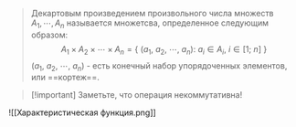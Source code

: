 > Декартовым произведением произвольного числа множеств $A_1, \cdots, A_n$ называется множетсва, определенное следующим образом:
> $$A_1 \times A_2 \times \cdots \times A_n = \{\ (a_1,\ a_2,\ \cdots,\ a_n):\ a_i \in A_i,\ i \in [1;\ n]\ \}$$
> $(a_1,\ a_2,\ \cdots,\ a_n)$ - есть конечный набор упорядоченных элементов, или ==кортеж==.

>[!important] Заметьте, что операция некоммутативна!

![[Характеристическая функция.png]]